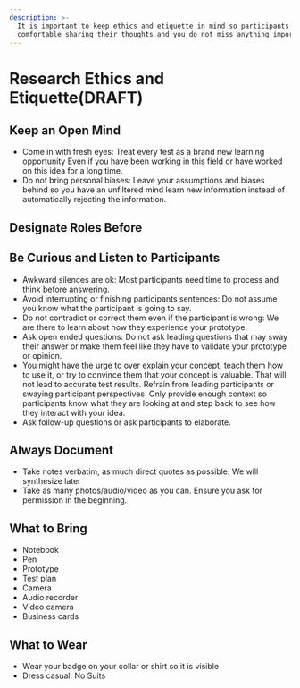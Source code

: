 ```yaml
---
description: >-
  It is important to keep ethics and etiquette in mind so participants feel
  comfortable sharing their thoughts and you do not miss anything important.
---
```


# Research Ethics and Etiquette(DRAFT)

## Keep an Open Mind

* Come in with fresh eyes: Treat every test as a brand new learning opportunity Even if you have been working in this field or have worked on this idea for a long time.&#x20;
* Do not bring personal biases: Leave your assumptions and biases behind so you have an unfiltered mind learn new information instead of automatically rejecting the information.

## Designate Roles Before&#x20;

## Be Curious and Listen to Participants

* Awkward silences are ok: Most participants need time to process and think before answering.&#x20;
* Avoid interrupting or finishing participants sentences: Do not assume you know what the participant is going to say.
* Do not contradict or correct them even if the participant is wrong: We are there to learn about how they experience your prototype.&#x20;
* Ask open ended questions: Do not ask leading questions that may sway their answer or make them feel like they have to validate your prototype or opinion.&#x20;
* You might have the urge to over explain your concept, teach them how to use it, or try to convince them that your concept is valuable. That will not lead to accurate test results. Refrain from leading participants or swaying participant perspectives. Only provide enough context so participants know what they are looking at and step back to see how they interact with your idea.&#x20;
* Ask follow-up questions or ask participants to elaborate.

## Always Document

* Take notes verbatim, as much direct quotes as possible. We will synthesize later
* Take as many photos/audio/video as you can.  Ensure you ask for permission in the beginning.

## What to Bring&#x20;

* Notebook
* Pen&#x20;
* Prototype&#x20;
* Test plan&#x20;
* Camera
* Audio recorder
* Video camera
* Business cards

## What to Wear&#x20;

* Wear your badge on your collar or shirt so it is visible&#x20;
* Dress casual: No Suits
